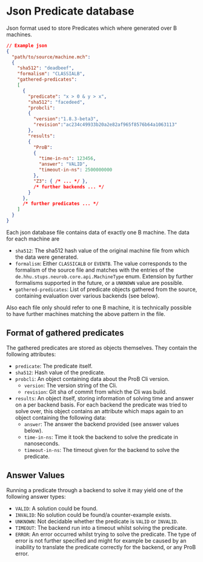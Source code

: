 # Json Predicate database

Json format used to store Predicates which where generated over B machines.

```json
// Example json
{
  "path/to/source/machine.mch":
  {
    "sha512": "deadbeef",
    "formalism": "CLASSIALB",
    "gathered-predicates":
    [
      {
        "predicate": "x > 0 & y > x",
        "sha512": "facedeed",
        "probcli":
        {
          "version":"1.8.3-beta3",
          "revision":"ac234c49933b20a2e82af965f8576b64a1063113"
        },
        "results":
        {
          "ProB":
          {
            "time-in-ns": 123456,
            "answer": "VALID",
            "timeout-in-ns": 2500000000
          },
          "Z3": { /* ... */ },
          /* further backends ... */
        }
      },
      /* further predicates ... */
    ]
  }
}
```

Each json database file contains data of exactly one B machine.
The data for each machine are

* `sha512`: The sha512 hash value of the original machine file from which the data were
  generated.
* `formalism`: Either `CLASSICALB` or `EVENTB`.
  The value corresponds to the formalism of the source file and matches
  with the entries of the `de.hhu.stups.neurob.core.api.MachineType` enum.
  Extension by further formalisms supported in the future, or a `UNKNOWN` value
  are possible.
* `gathered-predicates`: List of predicate objects gathered from the source,
  containing evaluation over various backends (see below).

Also each file only should refer to one B machine, it is technically possible
to have further machines matching the above pattern in the file.

## Format of gathered predicates

The gathered predicates are stored as objects themselves.
They contain the following attributes:

* `predicate`: The predicate itself.
* `sha512`: Hash value of the predicate.
* `probcli`: An object containing data about the ProB Cli version.
  * `version`: The version string of the Cli.
  * `revision`: Git sha of commit from which the Cli was build.
* `results`: An object itself, storing information of solving time
  and answer on a per backend basis.
  For each backend the predicate was tried to solve over,
  this object contains an attribute which maps again to an object
  containing the following data:
    * `answer`: The answer the backend provided (see answer values below).
    * `time-in-ns`: Time it took the backend to solve the predicate in
      nanoseconds.
    * `timeout-in-ns`: The timeout given for the backend to
      solve the predicate.

## Answer Values

Running a predicate through a backend to solve it may yield one of the
following answer types:

* `VALID`: A solution could be found.
* `INVALID`: No solution could be found/a counter-example exists.
* `UNKNOWN`: Not decidable whether the predicate is `VALID` or `INVALID`.
* `TIMEOUT`: The backend run into a timeout whilst solving the predicate.
* `ERROR`: An error occurred whilst trying to solve the predicate.
  The type of error is not further specified and might for example be caused
  by an inability to translate the predicate correctly for the backend,
  or any ProB error.
